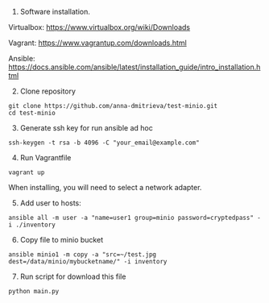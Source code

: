 1. Software installation.

Virtualbox: https://www.virtualbox.org/wiki/Downloads

Vagrant: https://www.vagrantup.com/downloads.html

Ansible: https://docs.ansible.com/ansible/latest/installation_guide/intro_installation.html

2. Clone repository
```
git clone https://github.com/anna-dmitrieva/test-minio.git
cd test-minio
```
3. Generate ssh key for run ansible ad hoc
```
ssh-keygen -t rsa -b 4096 -C "your_email@example.com"
```
4. Run Vagrantfile
``` 
vagrant up 
```
When installing, you will need to select a network adapter.

5. Add user to hosts:
```
ansible all -m user -a "name=user1 group=minio password=cryptedpass" -i ./inventory
```
6. Copy file to minio bucket
```
ansible minio1 -m copy -a "src=~/test.jpg dest=/data/minio/mybucketname/" -i inventory
```
7. Run script for download this file
```
python main.py 
```
